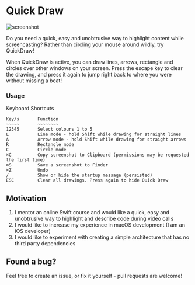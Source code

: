 # Quick Draw

![screenshot](https://raw.githubusercontent.com/Jugale/quickdraw/master/AppStore/Screenshot%201.png)

Do you need a quick, easy and unobtrusive way to highlight content while screencasting?
Rather than circling your mouse around wildly, try QuickDraw!

When QuickDraw is active, you can draw lines, arrows, rectangle and circles over other windows on your screen. Press the escape key to clear the drawing, and press it again to jump right back to where you were without missing a beat!

### Usage
Keyboard Shortcuts
```
Key/s       Function
~~~~~       ~~~~~~~~
12345       Select colours 1 to 5
L           Line mode - hold Shift while drawing for straight lines
A           Arrow mode - hold Shift while drawing for straight arrows
R           Rectangle mode
C           Circle mode
⌘C          Copy screenshot to Clipboard (permissions may be requested the first time)
⌘S          Save a screenshot to Finder
⌘Z          Undo
/           Show or hide the startup message (persisted)
ESC         Clear all drawings. Press again to hide Quick Draw
```

## Motivation
1. I  mentor an online Swift course and would like a quick, easy and unobtrusive way to highlight and describe code during video calls
2. I would like to increase my experience in macOS development (I am an iOS developer)
3. I would like to experiment with creating a simple architecture that has no third party dependencies

## Found a bug?
Feel free to create an issue, or fix it yourself - pull requests are welcome!
